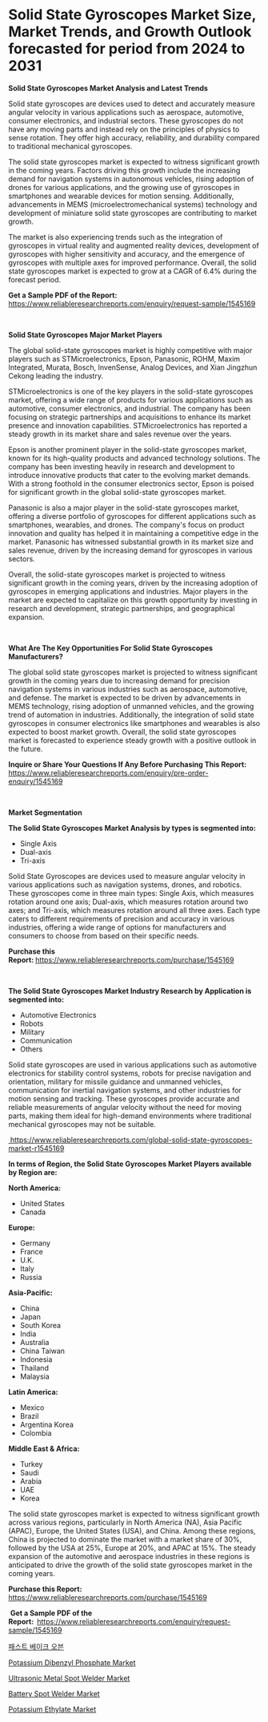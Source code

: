 <p><h1>Solid State Gyroscopes Market Size, Market Trends, and Growth Outlook forecasted for period from 2024 to 2031</h1></p><p><strong>Solid State Gyroscopes Market Analysis and Latest Trends</strong></p>
<p><p>Solid state gyroscopes are devices used to detect and accurately measure angular velocity in various applications such as aerospace, automotive, consumer electronics, and industrial sectors. These gyroscopes do not have any moving parts and instead rely on the principles of physics to sense rotation. They offer high accuracy, reliability, and durability compared to traditional mechanical gyroscopes.</p><p>The solid state gyroscopes market is expected to witness significant growth in the coming years. Factors driving this growth include the increasing demand for navigation systems in autonomous vehicles, rising adoption of drones for various applications, and the growing use of gyroscopes in smartphones and wearable devices for motion sensing. Additionally, advancements in MEMS (microelectromechanical systems) technology and development of miniature solid state gyroscopes are contributing to market growth.</p><p>The market is also experiencing trends such as the integration of gyroscopes in virtual reality and augmented reality devices, development of gyroscopes with higher sensitivity and accuracy, and the emergence of gyroscopes with multiple axes for improved performance. Overall, the solid state gyroscopes market is expected to grow at a CAGR of 6.4% during the forecast period.</p></p>
<p><strong>Get a Sample PDF of the Report:&nbsp;</strong> <a href="https://www.reliableresearchreports.com/enquiry/request-sample/1545169">https://www.reliableresearchreports.com/enquiry/request-sample/1545169</a></p>
<p>&nbsp;</p>
<p><strong>Solid State Gyroscopes Major Market Players</strong></p>
<p><p>The global solid-state gyroscopes market is highly competitive with major players such as STMicroelectronics, Epson, Panasonic, ROHM, Maxim Integrated, Murata, Bosch, InvenSense, Analog Devices, and Xian Jingzhun Cekong leading the industry.</p><p>STMicroelectronics is one of the key players in the solid-state gyroscopes market, offering a wide range of products for various applications such as automotive, consumer electronics, and industrial. The company has been focusing on strategic partnerships and acquisitions to enhance its market presence and innovation capabilities. STMicroelectronics has reported a steady growth in its market share and sales revenue over the years.</p><p>Epson is another prominent player in the solid-state gyroscopes market, known for its high-quality products and advanced technology solutions. The company has been investing heavily in research and development to introduce innovative products that cater to the evolving market demands. With a strong foothold in the consumer electronics sector, Epson is poised for significant growth in the global solid-state gyroscopes market.</p><p>Panasonic is also a major player in the solid-state gyroscopes market, offering a diverse portfolio of gyroscopes for different applications such as smartphones, wearables, and drones. The company's focus on product innovation and quality has helped it in maintaining a competitive edge in the market. Panasonic has witnessed substantial growth in its market size and sales revenue, driven by the increasing demand for gyroscopes in various sectors.</p><p>Overall, the solid-state gyroscopes market is projected to witness significant growth in the coming years, driven by the increasing adoption of gyroscopes in emerging applications and industries. Major players in the market are expected to capitalize on this growth opportunity by investing in research and development, strategic partnerships, and geographical expansion.</p></p>
<p>&nbsp;</p>
<p><strong>What Are The Key Opportunities For Solid State Gyroscopes Manufacturers?</strong></p>
<p><p>The global solid state gyroscopes market is projected to witness significant growth in the coming years due to increasing demand for precision navigation systems in various industries such as aerospace, automotive, and defense. The market is expected to be driven by advancements in MEMS technology, rising adoption of unmanned vehicles, and the growing trend of automation in industries. Additionally, the integration of solid state gyroscopes in consumer electronics like smartphones and wearables is also expected to boost market growth. Overall, the solid state gyroscopes market is forecasted to experience steady growth with a positive outlook in the future.</p></p>
<p><strong>Inquire or Share Your Questions If Any Before Purchasing This Report:</strong> <a href="https://www.reliableresearchreports.com/enquiry/pre-order-enquiry/1545169">https://www.reliableresearchreports.com/enquiry/pre-order-enquiry/1545169</a></p>
<p>&nbsp;</p>
<p><strong>Market Segmentation</strong></p>
<p><strong>The Solid State Gyroscopes Market Analysis by types is segmented into:</strong></p>
<p><ul><li>Single Axis</li><li>Dual-axis</li><li>Tri-axis</li></ul></p>
<p><p>Solid State Gyroscopes are devices used to measure angular velocity in various applications such as navigation systems, drones, and robotics. These gyroscopes come in three main types: Single Axis, which measures rotation around one axis; Dual-axis, which measures rotation around two axes; and Tri-axis, which measures rotation around all three axes. Each type caters to different requirements of precision and accuracy in various industries, offering a wide range of options for manufacturers and consumers to choose from based on their specific needs.</p></p>
<p><strong>Purchase this Report:&nbsp;</strong><a href="https://www.reliableresearchreports.com/purchase/1545169">https://www.reliableresearchreports.com/purchase/1545169</a></p>
<p>&nbsp;</p>
<p><strong>The Solid State Gyroscopes Market Industry Research by Application is segmented into:</strong></p>
<p><ul><li>Automotive Electronics</li><li>Robots</li><li>Military</li><li>Communication</li><li>Others</li></ul></p>
<p><p>Solid state gyroscopes are used in various applications such as automotive electronics for stability control systems, robots for precise navigation and orientation, military for missile guidance and unmanned vehicles, communication for inertial navigation systems, and other industries for motion sensing and tracking. These gyroscopes provide accurate and reliable measurements of angular velocity without the need for moving parts, making them ideal for high-demand environments where traditional mechanical gyroscopes may not be suitable.</p></p>
<p><a href="https://www.reliableresearchreports.com/global-solid-state-gyroscopes-market-r1545169">&nbsp;https://www.reliableresearchreports.com/global-solid-state-gyroscopes-market-r1545169</a></p>
<p><strong>In terms of Region, the Solid State Gyroscopes Market Players available by Region are:</strong></p>
<p>
    <p> <strong> North America: </strong>
        <ul>
            <li>United States</li>
            <li>Canada</li>
        </ul>
        </p> 
    <p> <strong> Europe: </strong>
        <ul>
            <li>Germany</li>
            <li>France</li>
            <li>U.K.</li>
            <li>Italy</li>
            <li>Russia</li>
        </ul>
        </p> 
    <p> <strong> Asia-Pacific: </strong>
        <ul>
            <li>China</li>
            <li>Japan</li>
            <li>South Korea</li>
            <li>India</li>
            <li>Australia</li>
            <li>China Taiwan</li>
            <li>Indonesia</li>
            <li>Thailand</li>
            <li>Malaysia</li>
        </ul>
        </p> 
    <p> <strong> Latin America: </strong>
        <ul>
            <li>Mexico</li>
            <li>Brazil</li>
            <li>Argentina Korea</li>
            <li>Colombia</li>
        </ul>
        </p> 
    <p> <strong> Middle East & Africa: </strong>
        <ul>
            <li>Turkey</li>
            <li>Saudi</li>
            <li>Arabia</li>
            <li>UAE</li>
            <li>Korea</li>
        </ul>
    </p>
    </p>
<p><p>The solid state gyroscopes market is expected to witness significant growth across various regions, particularly in North America (NA), Asia Pacific (APAC), Europe, the United States (USA), and China. Among these regions, China is projected to dominate the market with a market share of 30%, followed by the USA at 25%, Europe at 20%, and APAC at 15%. The steady expansion of the automotive and aerospace industries in these regions is anticipated to drive the growth of the solid state gyroscopes market in the coming years.</p></p>
<p><strong>Purchase this Report: </strong><a href="https://www.reliableresearchreports.com/purchase/1545169">https://www.reliableresearchreports.com/purchase/1545169</a></p>
<p>&nbsp;<strong>Get a Sample PDF of the Report:&nbsp;&nbsp;</strong><a href="https://www.reliableresearchreports.com/enquiry/request-sample/1545169">https://www.reliableresearchreports.com/enquiry/request-sample/1545169</a></p>
<p><strong></strong></p>
<p><p><a href="https://github.com/LanceOlsotn8978/Market-Research-Report-List-1/blob/main/585681625825.md">패스트 베이크 오븐</a></p><p><a href="https://issuu.com/reportprime-2/docs/potassium-dibenzyl-phosphate-market-size-2030.pptx">Potassium Dibenzyl Phosphate Market</a></p><p><a href="https://github.com/nicoletavirag/Market-Research-Report-List-2/blob/main/ultrasonic-metal-spot-welder-market.md">Ultrasonic Metal Spot Welder Market</a></p><p><a href="https://github.com/redneck06/Market-Research-Report-List-2/blob/main/battery-spot-welder-market.md">Battery Spot Welder Market</a></p><p><a href="https://issuu.com/reportprime-2/docs/potassium-ethylate-market-size-2030.pptx">Potassium Ethylate Market</a></p></p>